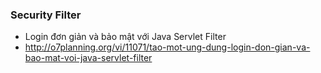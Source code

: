 ### Security Filter

- Login đơn giản và bảo mật với Java Servlet Filter
- http://o7planning.org/vi/11071/tao-mot-ung-dung-login-don-gian-va-bao-mat-voi-java-servlet-filter
